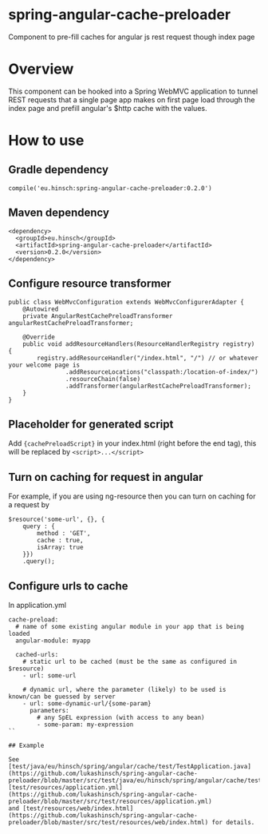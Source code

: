 # spring-angular-cache-preloader
Component to pre-fill caches for angular js rest request though index page

# Overview

This component can be hooked into a Spring WebMVC application to tunnel REST requests that a single page app makes on first page load through the index page and prefill angular's $http cache with the values.

# How to use

## Gradle dependency
```
compile('eu.hinsch:spring-angular-cache-preloader:0.2.0')
```

## Maven dependency
```
<dependency>
  <groupId>eu.hinsch</groupId>
  <artifactId>spring-angular-cache-preloader</artifactId>
  <version>0.2.0</version>
</dependency>
```

## Configure resource transformer
```
public class WebMvcConfiguration extends WebMvcConfigurerAdapter {
    @Autowired
    private AngularRestCachePreloadTransformer angularRestCachePreloadTransformer;

    @Override
    public void addResourceHandlers(ResourceHandlerRegistry registry) {
        registry.addResourceHandler("/index.html", "/") // or whatever your welcome page is
                .addResourceLocations("classpath:/location-of-index/")
                .resourceChain(false)
                .addTransformer(angularRestCachePreloadTransformer);
    }
}
```

## Placeholder for generated script
Add ```{cachePreloadScript}``` in your index.html (right before the </body> end tag), this will be replaced by ```<script>...</script>```

## Turn on caching for request in angular
For example, if you are using ng-resource then you can turn on caching for a request by
```
$resource('some-url', {}, {
    query : {
        method : 'GET',
        cache : true,
        isArray: true
    }})
    .query();
```

## Configure urls to cache
In application.yml
```
cache-preload:
  # name of some existing angular module in your app that is being loaded
  angular-module: myapp
  
  cached-urls:
    # static url to be cached (must be the same as configured in $resource)
    - url: some-url
    
    # dynamic url, where the parameter (likely) to be used is known/can be guessed by server
    - url: some-dynamic-url/{some-param}
      parameters:
        # any SpEL expression (with access to any bean)
        - some-param: my-expression
``

## Example

See [test/java/eu/hinsch/spring/angular/cache/test/TestApplication.java](https://github.com/lukashinsch/spring-angular-cache-preloader/blob/master/src/test/java/eu/hinsch/spring/angular/cache/test/TestApplication.java),
[test/resources/application.yml](https://github.com/lukashinsch/spring-angular-cache-preloader/blob/master/src/test/resources/application.yml)
and [test/resources/web/index.html](https://github.com/lukashinsch/spring-angular-cache-preloader/blob/master/src/test/resources/web/index.html) for details.